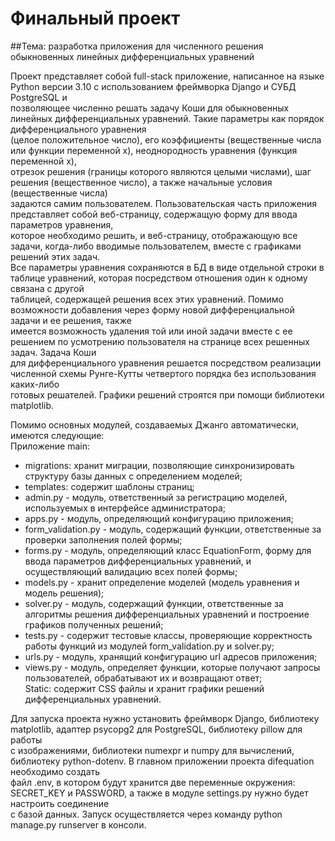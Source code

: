# Финальный проект

##Тема: разработка приложения для численного решения обыкновенных линейных дифференциальных уравнений  
  
Проект представляет собой full-stack приложение, написанное на языке Python версии 3.10 с использованием фреймворка Django и СУБД PostgreSQL и  
позволяющее численно решать задачу Коши для обыкновенных линейных дифференциальных уравнений. Такие параметры как порядок дифференциального уравнения  
(целое положительное число), его коэффициенты (вещественные числа или функции переменной x), неоднородность уравнения (функция переменной x),  
отрезок решения (границы которого являются целыми числами), шаг решения (вещественное число), а также начальные условия (вещественные числа)  
задаются самим пользователем. Пользовательская часть приложения представляет собой веб-страницу, содержащую форму для ввода параметров уравнения,  
которое необходимо решить, и веб-страницу, отображающую все задачи, когда-либо вводимые пользователем, вместе с графиками решений этих задач.  
Все параметры уравнения сохраняются в БД в виде отдельной строки в таблице уравнений, которая посредством отношения один к одному связана с другой  
таблицей, содержащей решения всех этих уравнений. Помимо возможности добавления через форму новой дифференциальной  задачи и ее решения, также  
имеется возможность удаления той или иной задачи вместе с ее решением по усмотрению пользователя на странице всех решенных задач. Задача Коши  
для дифференциального уравнения решается посредством реализации численной схемы Рунге-Кутты четвертого порядка без использования каких-либо  
готовых решателей. Графики решений строятся при помощи библиотеки matplotlib.  
  
  
Помимо основных модулей, создаваемых Джанго автоматически, имеются следующие:  
Приложение main:  
- migrations: хранит миграции, позволяющие синхронизировать структуру  базы данных с определением моделей;  
- templates: содержит шаблоны страниц;  
- admin.py - модуль, ответственный за регистрацию моделей, используемых в интерфейсе администратора;  
- apps.py - модуль, определяющий конфигурацию приложения;  
- form_validation.py - модуль, содержащий функции, ответственные за проверки заполнения полей формы;  
- forms.py - модуль, определяющий класс EquationForm, форму для ввода параметров дифференциальных уравнений, и осуществляющий валидацию всех полей формы;  
- models.py - хранит определение моделей (модель уравнения и модель решения);  
- solver.py - модуль, содержащий функции, ответственные за алгоритмы решения дифференциальных уравнений и построение графиков полученных решений;  
- tests.py - содержит тестовые классы, проверяющие корректность работы функций из модулей form_validation.py и solver.py;  
- urls.py - модуль, хранящий конфигурацию url адресов приложения;  
- views.py - модуль, определяет функции, которые получают запросы пользователей, обрабатывают их и возвращают ответ;  
Static: содержит CSS файлы и хранит графики решений дифференциальных уравнений.  
  
  
Для запуска проекта нужно установить фреймворк Django, библиотеку matplotlib, адаптер psycopg2 для PostgreSQL, библиотеку pillow для работы  
с изображениями, библиотеки numexpr и numpy для вычислений, библиотеку python-dotenv. В главном приложении проекта difequation необходимо создать  
файл .env, в котором будут хранится две переменные окружения: SECRET_KEY  и PASSWORD, а также в модуле settings.py нужно будет настроить соединение  
с базой данных. Запуск осуществляется через команду python manage.py runserver в консоли.
